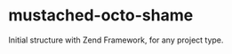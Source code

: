 mustached-octo-shame
====================

Initial structure with Zend Framework, for any project type.
